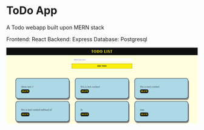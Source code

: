 # ToDo App

A Todo webapp built upon MERN stack

Frontend: React
Backend: Express
Database: Postgresql

<img src="frontend\public\Snapshot.png">
